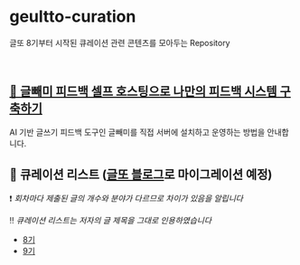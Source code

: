 # geultto-curation

글또 8기부터 시작된 큐레이션 관련 콘텐츠를 모아두는 Repository

<br>

## [🦉 글빼미 피드백 셀프 호스팅으로 나만의 피드백 시스템 구축하기](./geultto-owl-feedback/README.md)

AI 기반 글쓰기 피드백 도구인 글빼미를 직접 서버에 설치하고 운영하는 방법을 안내합니다.

## 🎯 큐레이션 리스트 ([글또 블로그](https://geultto.github.io/curation/)로 마이그레이션 예정)

❗️ *회차마다 제출된 글의 개수와 분야가 다르므로 차이가 있음을 알립니다*

‼️ *큐레이션 리스트는 저자의 글 제목을 그대로 인용하였습니다*

- [8기](./geultto8.md)
- [9기](./geultto9.md)
